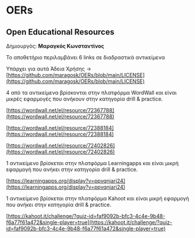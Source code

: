 # OERs
## Open Educational Resources

Δημιουργός: **Μαραγκός Κωνσταντίνος**

Το αποθετήριο περιλαμβάνει 6 links σε διαδραστικά αντικείμενα

Υπάρχει για αυτά Άδεια Χρήσης -> [https://github.com/maragosk/OERs/blob/main/LICENSE](https://github.com/maragosk/OERs/blob/main/LICENSE)

4 από τα αντικείμενα βρίσκονται στην πλατφόρμα WordWall και είναι μικρές εφαρμογές που ανήκουν στην κατηγορία drill & practice.

[https://wordwall.net/el/resource/72367788](https://wordwall.net/el/resource/72367788)

[https://wordwall.net/el/resource/72388184](https://wordwall.net/el/resource/72388184)

[https://wordwall.net/el/resource/72402826](https://wordwall.net/el/resource/72402826)

1 αντικείμενο βρίσκεται στην πλατφόρμα Learningapps και είναι μικρή εφαρμογή που ανήκει στην κατηγορία drill & practice.

[https://learningapps.org/display?v=ppvqnjarj24](https://learningapps.org/display?v=ppvqnjarj24)

1 αντικείμενο βρίσκεται στην πλατφόρμα Kahoot και είναι μικρή εφαρμογή που ανήκει στην κατηγορία drill & practice.

[https://kahoot.it/challenge/?quiz-id=faf9092b-bfc3-4c4e-9b48-f6a77f61a472&single-player=true](https://kahoot.it/challenge/?quiz-id=faf9092b-bfc3-4c4e-9b48-f6a77f61a472&single-player=true)
